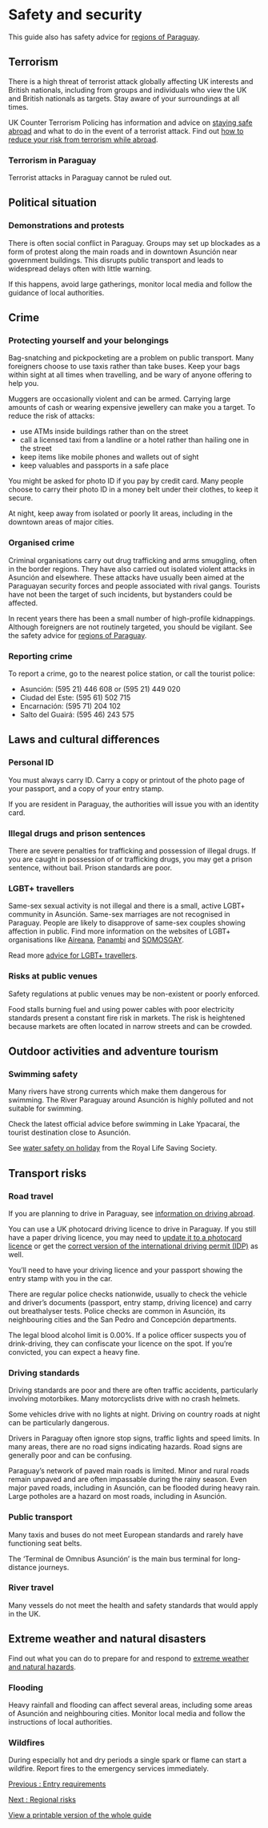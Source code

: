 # Safety and security

This guide also has safety advice for [regions of Paraguay](/foreign-travel-advice/paraguay/regional-risks).

## Terrorism

There is a high threat of terrorist attack globally affecting UK interests and British nationals, including from groups and individuals who view the UK and British nationals as targets. Stay aware of your surroundings at all times.

UK Counter Terrorism Policing has information and advice on [staying safe abroad](https://www.counterterrorism.police.uk/safetyadvice/) and what to do in the event of a terrorist attack. Find out [how to reduce your risk from terrorism while abroad](https://www.gov.uk/guidance/reduce-your-risk-from-terrorism-while-abroad).

### Terrorism in Paraguay

Terrorist attacks in Paraguay cannot be ruled out.

## Political situation

### Demonstrations and protests

There is often social conflict in Paraguay. Groups may set up blockades as a form of protest along the main roads and in downtown Asunción near government buildings. This disrupts public transport and leads to widespread delays often with little warning.

If this happens, avoid large gatherings, monitor local media and follow the guidance of local authorities.

## Crime

### Protecting yourself and your belongings

Bag-snatching and pickpocketing are a problem on public transport. Many foreigners choose to use taxis rather than take buses. Keep your bags within sight at all times when travelling, and be wary of anyone offering to help you.

Muggers are occasionally violent and can be armed. Carrying large amounts of cash or wearing expensive jewellery can make you a target. To reduce the risk of attacks:

* use ATMs inside buildings rather than on the street
* call a licensed taxi from a landline or a hotel rather than hailing one in the street
* keep items like mobile phones and wallets out of sight
* keep valuables and passports in a safe place

You might be asked for photo ID if you pay by credit card. Many people choose to carry their photo ID in a money belt under their clothes, to keep it secure.

At night, keep away from isolated or poorly lit areas, including in the downtown areas of major cities.

### Organised crime

Criminal organisations carry out drug trafficking and arms smuggling, often in the border regions. They have also carried out isolated violent attacks in Asunción and elsewhere. These attacks have usually been aimed at the Paraguayan security forces and people associated with rival gangs. Tourists have not been the target of such incidents, but bystanders could be affected.

In recent years there has been a small number of high-profile kidnappings. Although foreigners are not routinely targeted, you should be vigilant. See the safety advice for [regions of Paraguay](/foreign-travel-advice/paraguay/regional-risks).

### Reporting crime

To report a crime, go to the nearest police station, or call the tourist police:

* Asunción: (595 21) 446 608 or (595 21) 449 020
* Ciudad del Este: (595 61) 502 715
* Encarnación: (595 71) 204 102
* Salto del Guairá: (595 46) 243 575

## Laws and cultural differences

### Personal ID

You must always carry ID. Carry a copy or printout of the photo page of your passport, and a copy of your entry stamp.

If you are resident in Paraguay, the authorities will issue you with an identity card.

### Illegal drugs and prison sentences

There are severe penalties for trafficking and possession of illegal drugs. If you are caught in possession of or trafficking drugs, you may get a prison sentence, without bail. Prison standards are poor.

### LGBT+ travellers

Same-sex sexual activity is not illegal and there is a small, active LGBT+ community in Asunción. Same-sex marriages are not recognised in Paraguay. People are likely to disapprove of same-sex couples showing affection in public. Find more information on the websites of LGBT+ organisations like [Aireana](https://www.aireana.org.py/), [Panambi](https://www.facebook.com/panambiparaguay/) and [SOMOSGAY](https://www.somosgay.org/).

Read more [advice for LGBT+ travellers](https://www.gov.uk/lesbian-gay-bisexual-and-transgender-foreign-travel-advice).

### Risks at public venues

Safety regulations at public venues may be non-existent or poorly enforced.

Food stalls burning fuel and using power cables with poor electricity standards present a constant fire risk in markets. The risk is heightened because markets are often located in narrow streets and can be crowded.

## Outdoor activities and adventure tourism

### Swimming safety

Many rivers have strong currents which make them dangerous for swimming. The River Paraguay around Asunción is highly polluted and not suitable for swimming.

Check the latest official advice before swimming in Lake Ypacaraí, the tourist destination close to Asunción.

See [water safety on holiday](https://www.rlss.org.uk/safety-on-holiday) from the Royal Life Saving Society.

## Transport risks

### Road travel

If you are planning to drive in Paraguay, see [information on driving abroad](https://www.gov.uk/driving-abroad).

You can use a UK photocard driving licence to drive in Paraguay. If you still have a paper driving licence, you may need to [update it to a photocard licence](https://www.gov.uk/exchange-paper-driving-licence) or get the [correct version of the international driving permit (IDP)](https://www.gov.uk/driving-abroad/international-driving-permit) as well.

You’ll need to have your driving licence and your passport showing the entry stamp with you in the car.

There are regular police checks nationwide, usually to check the vehicle and driver’s documents (passport, entry stamp, driving licence) and carry out breathalyser tests. Police checks are common in Asunción, its neighbouring cities and the San Pedro and Concepción departments.

The legal blood alcohol limit is 0.00%. If a police officer suspects you of drink-driving, they can confiscate your licence on the spot. If you’re convicted, you can expect a heavy fine.

### Driving standards

Driving standards are poor and there are often traffic accidents, particularly involving motorbikes. Many motorcyclists drive with no crash helmets.

Some vehicles drive with no lights at night. Driving on country roads at night can be particularly dangerous.

Drivers in Paraguay often ignore stop signs, traffic lights and speed limits. In many areas, there are no road signs indicating hazards. Road signs are generally poor and can be confusing.

Paraguay’s network of paved main roads is limited. Minor and rural roads remain unpaved and are often impassable during the rainy season. Even major paved roads, including in Asunción, can be flooded during heavy rain. Large potholes are a hazard on most roads, including in Asunción.

### Public transport

Many taxis and buses do not meet European standards and rarely have functioning seat belts.

The ‘Terminal de Omnibus Asunción’ is the main bus terminal for long-distance journeys.

### River travel

Many vessels do not meet the health and safety standards that would apply in the UK.

## Extreme weather and natural disasters

Find out what you can do to prepare for and respond to [extreme weather and natural hazards](https://www.gov.uk/guidance/tropical-cyclones).

### Flooding

Heavy rainfall and flooding can affect several areas, including some areas of Asunción and neighbouring cities. Monitor local media and follow the instructions of local authorities.

### Wildfires

During especially hot and dry periods a single spark or flame can start a wildfire. Report fires to the emergency services immediately.

[Previous
:
Entry requirements](/foreign-travel-advice/paraguay/entry-requirements)

[Next
:
Regional risks](/foreign-travel-advice/paraguay/regional-risks)

[View a printable version of the whole guide](/foreign-travel-advice/paraguay/print)